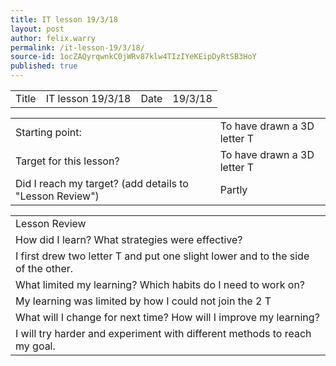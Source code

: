 ```yaml
---
title: IT lesson 19/3/18
layout: post
author: felix.warry
permalink: /it-lesson-19/3/18/
source-id: 1ocZAQyrqwnkC0jWRv87klw4TIzIYeKEipDyRtSB3HoY
published: true
---
```

<table>
  <tr>
    <td>Title</td>
    <td>IT lesson 19/3/18</td>
    <td>Date</td>
    <td>19/3/18</td>
  </tr>
</table>


<table>
  <tr>
    <td>Starting point:</td>
    <td>To have drawn a 3D letter T</td>
  </tr>
  <tr>
    <td>Target for this lesson?</td>
    <td>To have drawn a 3D letter T</td>
  </tr>
  <tr>
    <td>Did I reach my target? 
(add details to "Lesson Review")</td>
    <td> Partly</td>
  </tr>
</table>


<table>
  <tr>
    <td>Lesson Review</td>
  </tr>
  <tr>
    <td>How did I learn? What strategies were effective? </td>
  </tr>
  <tr>
    <td>I first drew two letter T and put one slight lower and to the side of the other.</td>
  </tr>
  <tr>
    <td>What limited my learning? Which habits do I need to work on? </td>
  </tr>
  <tr>
    <td>My learning was limited by how I could not join the 2 T</td>
  </tr>
  <tr>
    <td>What will I change for next time? How will I improve my learning?</td>
  </tr>
  <tr>
    <td>I will try harder and experiment with different methods to reach my goal.</td>
  </tr>
</table>


